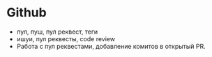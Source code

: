 # Github

- пул, пуш, пул реквест, теги
- ишуи, пул реквесты, code review
- Работа с пул реквестами, добавление комитов в открытый PR.
